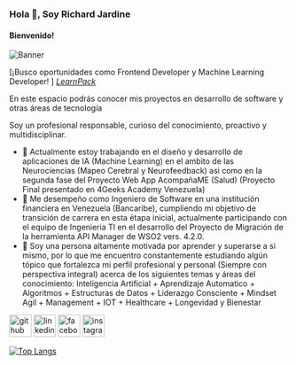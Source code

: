 ### Hola 👋, Soy Richard Jardine
#### Bienvenido! 
![Banner](assets/img/github-header-image(2).png) 

[¡Busco oportunidades como Frontend Developer y Machine Learning Developer! ] 
*[LearnPack](https://www.learnpack.co/)*

En este espacio podrás conocer mis proyectos en desarrollo de software y otras áreas de tecnología

Soy un profesional responsable, curioso del conocimiento, proactivo y multidisciplinar. 

<!-- Habilidades: Java / JavaScript / ReactJS / Python / HTML / CSS / Flask / SQL / AGILE COACHING / SCRUM / KANBAN /  -->


- 🔭 Actualmente estoy trabajando en el diseño y desarrollo de aplicaciones de IA (Machine Learning) en el ambito de las Neurociencias (Mapeo Cerebral y Neurofeedback) asi como en la segunda fase del Proyecto Web App AcompañaME (Salud) (Proyecto Final presentado en 4Geeks Academy Venezuela) 
- 🔭 Me desempeño como Ingeniero de Software en una institución financiera en Venezuela (Bancaribe), cumpliendo mi objetivo de transición de carrera en esta étapa inicial, actualmente participando con el equipo de Ingenieria TI en el desarrollo del Proyecto de Migración de la herramienta API Manager de WSO2 vers. 4.2.0. 
- 🌱 Soy una persona altamente motivada por aprender y superarse a si mismo, por lo que me encuentro constantemente estudiando algún tópico que fortalezca mi perfil profesional y personal (Siempre con perspectiva integral) acerca de los siguientes temas y áreas del conocimiento: Inteligencia Artificial + Aprendizaje Automatico + Algoritmos + Estructuras de Datos + Liderazgo Consciente + Mindset Agil + Management + IOT + Healthcare + Longevidad y Bienestar 


[<img src='https://cdn.jsdelivr.net/npm/simple-icons@3.0.1/icons/github.svg' alt='github' height='40'>](https://github.com/rhjardine)  [<img src='https://cdn.jsdelivr.net/npm/simple-icons@3.0.1/icons/linkedin.svg' alt='linkedin' height='40'>](https://www.linkedin.com/in/www.linkedin.com/in/rhjardine/)  [<img src='https://cdn.jsdelivr.net/npm/simple-icons@3.0.1/icons/facebook.svg' alt='facebook' height='40'>](https://www.facebook.com/https://www.facebook.com/richardjardine.official)  [<img src='https://cdn.jsdelivr.net/npm/simple-icons@3.0.1/icons/instagram.svg' alt='instagram' height='40'>](https://www.instagram.com/@richardjardineofficial/)  

[![Top Langs](https://github-readme-stats.vercel.app/api/top-langs/?username=rhjardine)](https://github.com/anuraghazra/github-readme-stats)

